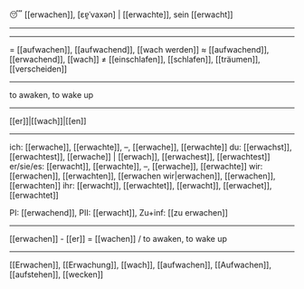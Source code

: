 😴 [[erwachen]], [ɛɐ̯ˈvaxən] | [[erwachte]], sein [[erwacht]]

---

---
= [[aufwachen]], [[aufwachend]], [[wach werden]]
≈ [[aufwachend]], [[erwachend]], [[wach]]
≠ [[einschlafen]], [[schlafen]], [[träumen]],  [[verscheiden]]

---
to awaken, to wake up

---
[[er]]|[[wach]]|[[en]]

---
ich: [[erwache]], [[erwachte]], –, [[erwache]], [[erwachte]]
du: [[erwachst]], [[erwachtest]], [[erwache]] | [[erwach]], [[erwachest]], [[erwachtest]]
er/sie/es: [[erwacht]], [[erwachte]], –, [[erwache]], [[erwachte]]
wir: [[erwachen]], [[erwachten]], [[erwachen wir|erwachen]], [[erwachen]], [[erwachten]]
ihr: [[erwacht]], [[erwachtet]], [[erwacht]], [[erwachet]], [[erwachtet]]

PI: [[erwachend]], PII: [[erwacht]], Zu+inf: [[zu erwachen]]

---
[[erwachen]] - [[er]] = [[wachen]] / to awaken, to wake up

---
[[Erwachen]], [[Erwachung]], [[wach]], [[aufwachen]], [[Aufwachen]], [[aufstehen]], [[wecken]]